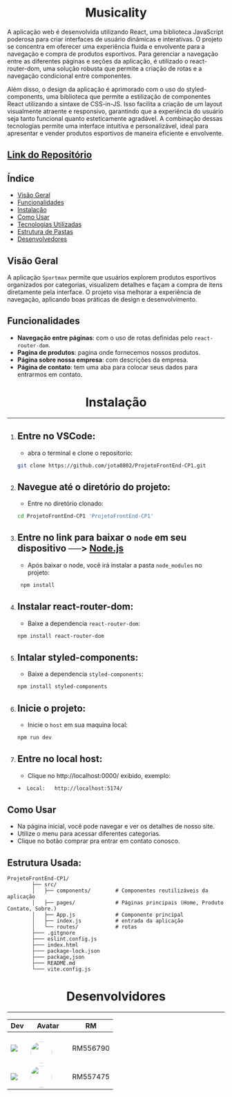 
# <h1 align="center">**Musicality**</h1> 
A aplicação web é desenvolvida utilizando React, uma biblioteca JavaScript poderosa para criar interfaces de usuário dinâmicas e interativas. O projeto se concentra em oferecer uma experiência fluida e envolvente para a navegação e compra de produtos esportivos. Para gerenciar a navegação entre as diferentes páginas e seções da aplicação, é utilizado o react-router-dom, uma solução robusta que permite a criação de rotas e a navegação condicional entre componentes.

Além disso, o design da aplicação é aprimorado com o uso do styled-components, uma biblioteca que permite a estilização de componentes React utilizando a sintaxe de CSS-in-JS. Isso facilita a criação de um layout visualmente atraente e responsivo, garantindo que a experiência do usuário seja tanto funcional quanto esteticamente agradável. A combinação dessas tecnologias permite uma interface intuitiva e personalizável, ideal para apresentar e vender produtos esportivos de maneira eficiente e envolvente.

[Link do Repositório](https://github.com/jota0802/ProjetoFrontEnd-CP1)
----------

## Índice

- [Visão Geral](#visão-geral)
- [Funcionalidades](#funcionalidades)
- [Instalação](#instalação)
- [Como Usar](#como-usar)
- [Tecnologias Utilizadas](#tecnologias-utilizadas)
- [Estrutura de Pastas](#estrutura-usada)
- [Desenvolvedores](#desenvolvedores)

## Visão Geral

A aplicação `Sportmax` permite que usuários explorem produtos esportivos organizados por categorias, visualizem detalhes e façam a compra de itens diretamente pela interface. O projeto visa melhorar a experiência de navegação, aplicando boas práticas de design e desenvolvimento.

## Funcionalidades

- **Navegação entre páginas**: com o uso de rotas definidas pelo `react-router-dom`.
- **Pagina de produtos**: pagina onde fornecemos nossos produtos.
- **Página sobre nossa empresa**:  com descrições da empresa.
- **Página de contato**: tem uma aba para colocar seus dados para entrarmos em contato.

# <h1 align="center">Instalação</h1>

--------


1. ## Entre no VSCode:
    - abra o terminal e clone o repositorio:
   ```bash
   git clone https://github.com/jota0802/ProjetoFrontEnd-CP1.git
2. ## Navegue até o diretório do projeto:
    - Entre no diretório clonado:
    ```bash
    cd ProjetoFrontEnd-CP1 'ProjetoFrontEnd-CP1'
3. ## Entre no link para baixar o `node` em seu dispositivo ──> [Node.js](https://www.alura.com.br/artigos/como-instalar-node-js-windows-linux-macos?utm_term=&utm_campaign=%5BSearch%5D+%5BPerformance%5D+-+Dynamic+Search+Ads+-+Artigos+e+Conte%C3%BAdos&utm_source=adwords&utm_medium=ppc&hsa_acc=7964138385&hsa_cam=11384329873&hsa_grp=164240702375&hsa_ad=703853654617&hsa_src=g&hsa_tgt=aud-527303763294:dsa-2276348409543&hsa_kw=&hsa_mt=&hsa_net=adwords&hsa_ver=3&gad_source=1&gclid=CjwKCAjwreW2BhBhEiwAavLwfNVHOzlexjTTUPnDOK1oUSiSDQZL30UYUwNkoNcN5H1OFKYOxq9g4xoCtj8QAvD_BwE)
   - Após baixar o node, você irá instalar a pasta `node_modules` no projeto:

    ```bash
     npm install
4. ## Instalar react-router-dom:  
    - Baixe a dependencia `react-router-dom`:
    ```bash
    npm install react-router-dom 
5. ## Intalar styled-components:
    - Baixe a dependencia `styled-components`:
    ```bash
    npm install styled-components
6. ## Inicie o projeto:
    - Inicie o `host` em sua maquina local:
    ```bash
    npm run dev
7. ## Entre no local host:
    - Clique no  http://localhost:0000/ exibido, exemplo:
     ```bash
     ➜  Local:   http://localhost:5174/ 
## Como Usar
- Na página inicial, você pode navegar e ver os detalhes de nosso site.
- Utilize o menu para acessar diferentes categorias.
- Clique no botão comprar pra entrar em contato conosco.

## Estrutura Usada:

    ProjetoFrontEnd-CP1/
            ├── src/
            │   ├── components/        # Componentes reutilizáveis da aplicação
            │   ├── pages/             # Páginas principais (Home, Produto Contato, Sobre.)
            │   ├── App.js             # Componente principal
            │   ├── index.js           # entrada da aplicação
            │   └── routes/            # rotas
            ├─── .gitgnore
            ├─── eslint.config.js
            ├─── index.html 
            ├─── package-lock.json
            ├─── package,json
            ├─── README.md
            └─── vite.config.js

# <h1 align="center">Desenvolvidores</h1>

-------

| Dev | Avatar | RM |
| ------------- | ------ | ----- |
| ![](https://img.shields.io/badge/DEV-João-47797a?style=for-the-badge&logo=github) | <a href="https://github.com/jota0802"><img src="https://avatars.githubusercontent.com/u/161319025?v=4" height="50" style="max-width: 100%;border-radius:30px;margin-right:30px; margin-top:20px"></a> | RM556790 |
| ![](https://img.shields.io/badge/DEV-Yuri-70b2b4?style=for-the-badge&logo=github) | <a href="https://github.com/yurisilpess"><img src="https://avatars.githubusercontent.com/u/99032447?v=4" height="50" style="max-width: 100%;border-radius:30px;margin-right:30px;"></a> | RM557475 |